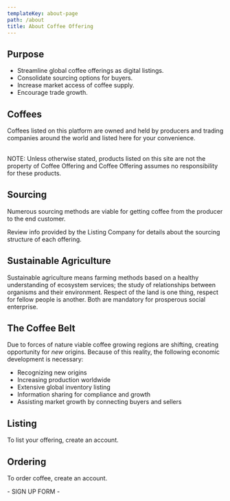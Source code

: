 ```yaml
---
templateKey: about-page
path: /about
title: About Coffee Offering
---
```

## Purpose

* Streamline global coffee offerings as digital listings.
* Consolidate sourcing options for buyers.
* Increase market access of coffee supply.
* Encourage trade growth.

## Coffees

Coffees listed on this platform are owned and held by producers and trading companies around the world and listed here for your convenience.

\
NOTE: Unless otherwise stated, products listed on this site are not the property of Coffee Offering and Coffee Offering assumes no responsibility for these products.

## Sourcing

Numerous sourcing methods are viable for getting coffee from the producer to the end customer.

Review info provided by the Listing Company for details about the sourcing structure of each offering.

## Sustainable Agriculture

Sustainable agriculture means farming methods based on a healthy understanding of ecosystem services; the study of relationships between organisms and their environment. Respect of the land is one thing, respect for fellow people is another. Both are mandatory for prosperous social enterprise.

## The Coffee Belt

Due to forces of nature viable coffee growing regions are shifting, creating opportunity for _new_ origins. Because of this reality, the following economic development is necessary:

* Recognizing new origins
* Increasing production worldwide
* Extensive global inventory listing
* Information sharing for compliance and growth
* Assisting market growth by connecting buyers and sellers



## Listing

To list your offering, create an account.

## Ordering

To order coffee, create an account.

\- SIGN UP FORM -

